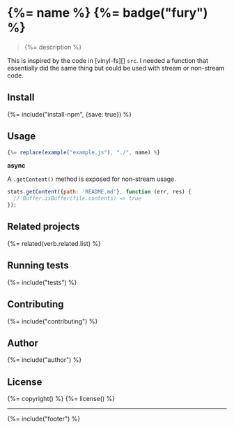 # {%= name %} {%= badge("fury") %}

> {%= description %}

This is inspired by the code in [vinyl-fs][] `src`. I needed a function that essentially did the same thing but could be used with stream or non-stream code.

## Install
{%= include("install-npm", {save: true}) %}

## Usage

```js
{%= replace(example("example.js"), "./", name) %}
```

**async**

A `.getContent()` method is exposed for non-stream usage.

```js
stats.getContent({path: 'README.md'}, function (err, res) {
  // Buffer.isBuffer(file.contents) => true
});
```

## Related projects
{%= related(verb.related.list) %}  

## Running tests
{%= include("tests") %}

## Contributing
{%= include("contributing") %}

## Author
{%= include("author") %}

## License
{%= copyright() %}
{%= license() %}

***

{%= include("footer") %}
